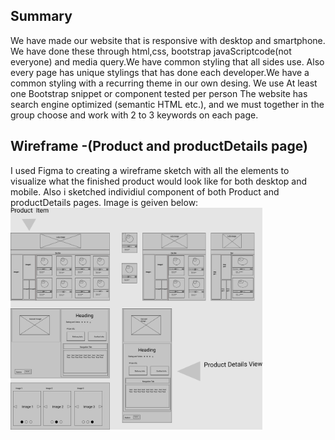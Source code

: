 ## **Summary**
We have made our website  that  is responsive  with desktop  and smartphone. We have done these  through html,css, bootstrap javaScriptcode(not everyone) and media query.We have common styling that all sides use. Also every page has unique stylings that has done each developer.We have a common styling with a recurring theme in our own desing.  We use At least one Bootstrap snippet or component tested per person The website has search engine optimized (semantic HTML etc.), and we must together in the group choose and work with 2 to 3 keywords on each page.
## **Wireframe** -(Product and productDetails page)
I used Figma to creating a wireframe sketch with all the elements to visualize what the finished product would look like for both desktop and mobile. Also i sketched individiul component of both Product and productDetails pages. Image is geiven below:
<img width="80%" src="../report/Image/ProductPage.jpg">

 <br />